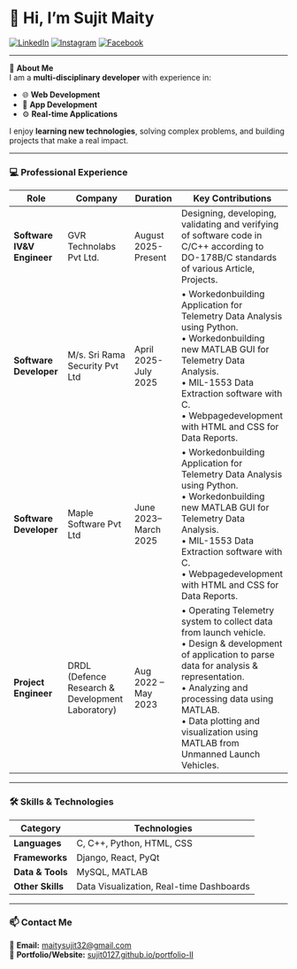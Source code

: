 # 👋 Hi, I’m Sujit Maity

[![LinkedIn](https://img.shields.io/badge/LinkedIn-0077B5?style=for-the-badge&logo=linkedin&logoColor=white)](https://www.linkedin.com/in/sujit-maity-8a3123207/)
[![Instagram](https://img.shields.io/badge/Instagram-E4405F?style=for-the-badge&logo=instagram&logoColor=white)](https://www.instagram.com/its_sujitmaity/)
[![Facebook](https://img.shields.io/badge/Facebook-1877F2?style=for-the-badge&logo=facebook&logoColor=white)](https://www.facebook.com/sujit-maity.7547031/)

---

💼 **About Me**  
I am a **multi-disciplinary developer** with experience in:
- 🌐 **Web Development**
- 📱 **App Development**
- ⚙ **Real-time Applications**

I enjoy **learning new technologies**, solving complex problems, and building projects that make a real impact.

---

### 💻 Professional Experience
| Role | Company | Duration | Key Contributions |
|------|---------|----------|-------------------|
| **Software IV&V Engineer** | GVR Technolabs Pvt Ltd. |  August 2025- Present | Designing, developing, validating and verifying of software code in C/C++ according to DO-178B/C standards of various Article, Projects.|
| **Software Developer** | M/s. Sri Rama Security Pvt Ltd |  April 2025- July 2025  | • Workedonbuilding Application for Telemetry Data Analysis using Python.<br>• Workedonbuilding new MATLAB GUI for Telemetry Data Analysis.<br>• MIL-1553 Data Extraction software with C.<br>• Webpagedevelopment with HTML and CSS for Data Reports. |
| **Software Developer** | Maple Software Pvt Ltd | June 2023– March 2025 | • Workedonbuilding Application for Telemetry Data Analysis using Python.<br>• Workedonbuilding new MATLAB GUI for Telemetry Data Analysis.<br>• MIL-1553 Data Extraction software with C.<br>• Webpagedevelopment with HTML and CSS for Data Reports. |
| **Project Engineer** | DRDL (Defence Research & Development Laboratory) | Aug 2022 – May 2023 | • Operating Telemetry system to collect data from launch vehicle.<br>• Design & development of application to parse data for analysis & representation.<br>• Analyzing and processing data using MATLAB.<br>• Data plotting and visualization using MATLAB from Unmanned Launch Vehicles. |
---

### 🛠️ Skills & Technologies
| Category          | Technologies |
|-------------------|--------------|
| **Languages**     | C, C++, Python, HTML, CSS |
| **Frameworks**    | Django, React, PyQt |
| **Data & Tools**  | MySQL, MATLAB |
| **Other Skills**  | Data Visualization, Real-time Dashboards |

---

### 📫 Contact Me
📧 **Email:** maitysujit32@gmail.com  
🔗 **Portfolio/Website:** [sujit0127.github.io/portfolio-II](https://sujit0127.github.io/portfolio-II)

